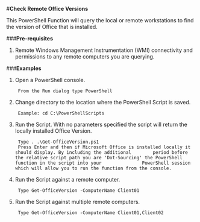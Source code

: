 ﻿#**Check Remote Office Versions**

This PowerShell Function will query the local or remote workstations to find the version of Office that is installed.   

###**Pre-requisites**

1. Remote Windows Management Instrumentation (WMI) connectivity and permissions to any remote computers you are querying. 

###**Examples**

1. Open a PowerShell console.

		From the Run dialog type PowerShell 
		
2. Change directory to the location where the PowerShell Script is saved.

		Example: cd C:\PowerShellScripts
		
2. Run the Script. With no parameters specified the script will return the locally installed Office Version.

		Type . .\Get-OfficeVersion.ps1
		Press Enter and then if Microsoft Office is installed locally it should display. By including the additional 		period before the relative script path you are 'Dot-Sourcing' the PowerShell function in the script into your 				PowerShell session which will allow you to run the function from the console.
	
3. Run the Script against a remote computer. 

		Type Get-OfficeVersion -ComputerName Client01

4. Run the Script against multiple remote computers. 

		Type Get-OfficeVersion -ComputerName Client01,Client02
	

	

